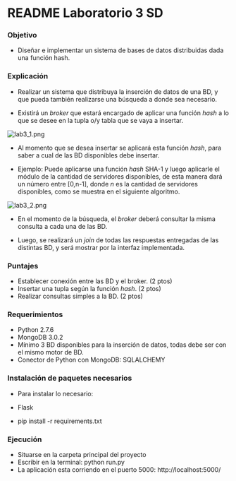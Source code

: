 # README Laboratorio 3 SD #

### Objetivo ###

* Diseñar e implementar un sistema de bases de datos distribuidas dada
una función hash.

### Explicación ###

* Realizar un sistema que distribuya la inserción de datos de una BD, y que pueda también realizarse una búsqueda a donde sea necesario.

* Existirá un *broker* que estará encargado de aplicar una función *hash* a lo que se desee en la tupla o/y tabla que se vaya a insertar.

![lab3_1.png](https://bitbucket.org/repo/58aepM/images/826922278-lab3_1.png)

* Al momento que se desea insertar se aplicará esta función *hash*, para saber a cual de las BD disponibles debe insertar.

* Ejemplo: Puede aplicarse una función *hash* SHA-1 y luego aplicarle el módulo de la cantidad de servidores disponibles, de esta manera dará un número entre [0,n-1], donde *n* es la cantidad de servidores disponibles, como se muestra en el siguiente algoritmo.

![lab3_2.png](https://bitbucket.org/repo/58aepM/images/3076785280-lab3_2.png)

* En el momento de la búsqueda, el *broker* deberá consultar la misma consulta a cada una de las BD.

* Luego, se realizará un *join* de todas las respuestas entregadas de las distintas BD, y será mostrar por la interfaz implementada.

### Puntajes ###

* Establecer conexión entre las BD y el broker. (2 ptos)
* Insertar una tupla según la función *hash*. (2 ptos)
* Realizar consultas simples a la BD. (2 ptos)

### Requerimientos ###

* Python 2.7.6
* MongoDB 3.0.2
* Mínimo 3 BD disponibles para la inserción de datos, todas debe ser con el mismo motor de BD.
* Conector de Python con MongoDB: SQLALCHEMY

### Instalación de paquetes necesarios ###

* Para instalar lo necesario:

* Flask
* pip install -r requirements.txt

### Ejecución ###

* Situarse en la carpeta principal del proyecto
* Escribir en la terminal: python run.py
* La aplicación esta corriendo en el puerto 5000: http://localhost:5000/